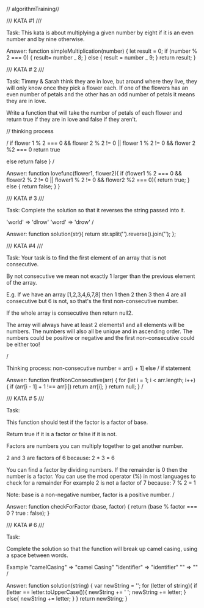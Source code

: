 // algorithmTraining//

/// KATA #1 ///

Task:
This kata is about multiplying a given number by eight if it is an even number and by nine otherwise.

Answer:
function simpleMultiplication(number) {
let result = 0;
if (number % 2 === 0) {
result= number _ 8;
} else {
result = number _ 9;
}
return result;
}

/// KATA # 2 ///

Task:
Timmy & Sarah think they are in love, but around where they live, they will only know once they pick a flower each. If one of the flowers has an even number of petals and the other has an odd number of petals it means they are in love.

Write a function that will take the number of petals of each flower and return true if they are in love and false if they aren't.

// thinking process

/ if flower 1 % 2 === 0 && flower 2 % 2 != 0 || flower 1 % 2 != 0 && flower 2 %2 === 0
return true

else return false
}
/

Answer:
function lovefunc(flower1, flower2){
if (flower1 % 2 === 0 && flower2 % 2 != 0 || flower1 % 2 != 0 && flower2 %2 === 0){
return true;
} else {
return false;
}
}

/// KATA # 3 ///

Task:
Complete the solution so that it reverses the string passed into it.

'world' => 'dlrow'
'word' => 'drow'
/

Answer:
function solution(str){
return str.split('').reverse().join('');
};

/// KATA #4 ///

Task:
Your task is to find the first element of an array that is not consecutive.

By not consecutive we mean not exactly 1 larger than the previous element of the array.

E.g. If we have an array [1,2,3,4,6,7,8] then 1 then 2 then 3 then 4 are all consecutive but 6 is not, so that's the first non-consecutive number.

If the whole array is consecutive then return null2.

The array will always have at least 2 elements1 and all elements will be numbers. The numbers will also all be unique and in ascending order. The numbers could be positive or negative and the first non-consecutive could be either too!

/

Thinking process:
non-consecutive number = arr[i + 1]
else / if statement

Answer:
function firstNonConsecutive(arr) {
for (let i = 1; i < arr.length; i++) {
if (arr[i - 1] + 1 !== arr[i]) return arr[i];
}
return null;
}
/

/// KATA # 5 ///

Task:

This function should test if the factor is a factor of base.

Return true if it is a factor or false if it is not.

Factors are numbers you can multiply together to get another number.

2 and 3 are factors of 6 because: 2 \* 3 = 6

You can find a factor by dividing numbers. If the remainder is 0 then the number is a factor.
You can use the mod operator (%) in most languages to check for a remainder
For example 2 is not a factor of 7 because: 7 % 2 = 1

Note: base is a non-negative number, factor is a positive number.
/

Answer:
function checkForFactor (base, factor) {
return (base % factor === 0 ? true : false);
}

/// KATA # 6 ///

Task:

Complete the solution so that the function will break up camel casing, using a space between words.

Example
"camelCasing" => "camel Casing"
"identifier" => "identifier"
"" => ""
/

Answer:
function solution(string) {
var newString = '';
for (letter of string){
if (letter == letter.toUpperCase()){
newString += ' ';
newString += letter;
} else{
newString += letter;
}
}
return newString;
}
